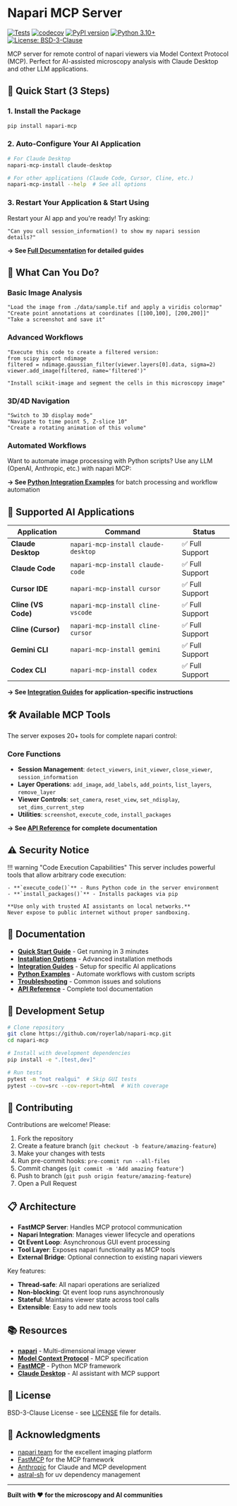 # Napari MCP Server

[![Tests](https://github.com/royerlab/napari-mcp/workflows/Tests/badge.svg)](https://github.com/royerlab/napari-mcp/actions)
[![codecov](https://codecov.io/gh/royerlab/napari-mcp/graph/badge.svg?token=E1WY58V877)](https://codecov.io/gh/royerlab/napari-mcp)
[![PyPI version](https://badge.fury.io/py/napari-mcp.svg)](https://badge.fury.io/py/napari-mcp)
[![Python 3.10+](https://img.shields.io/badge/python-3.10+-blue.svg)](https://www.python.org/downloads/)
[![License: BSD-3-Clause](https://img.shields.io/badge/License-BSD_3--Clause-blue.svg)](https://opensource.org/licenses/BSD-3-Clause)

MCP server for remote control of napari viewers via Model Context Protocol (MCP). Perfect for AI-assisted microscopy analysis with Claude Desktop and other LLM applications.

## 🚀 Quick Start (3 Steps)

### 1. Install the Package

```bash
pip install napari-mcp
```

### 2. Auto-Configure Your AI Application

```bash
# For Claude Desktop
napari-mcp-install claude-desktop

# For other applications (Claude Code, Cursor, Cline, etc.)
napari-mcp-install --help  # See all options
```

### 3. Restart Your Application & Start Using

Restart your AI app and you're ready! Try asking:
```
"Can you call session_information() to show my napari session details?"
```

**→ See [Full Documentation](https://napari-mcp.readthedocs.io) for detailed guides**

## 🎯 What Can You Do?

### Basic Image Analysis
```
"Load the image from ./data/sample.tif and apply a viridis colormap"
"Create point annotations at coordinates [[100,100], [200,200]]"
"Take a screenshot and save it"
```

### Advanced Workflows
```
"Execute this code to create a filtered version:
from scipy import ndimage
filtered = ndimage.gaussian_filter(viewer.layers[0].data, sigma=2)
viewer.add_image(filtered, name='filtered')"

"Install scikit-image and segment the cells in this microscopy image"
```

### 3D/4D Navigation
```
"Switch to 3D display mode"
"Navigate to time point 5, Z-slice 10"
"Create a rotating animation of this volume"
```

### Automated Workflows
Want to automate image processing with Python scripts? Use any LLM (OpenAI, Anthropic, etc.) with napari MCP:

**→ See [Python Integration Examples](docs/examples/README.md)** for batch processing and workflow automation

## 🤖 Supported AI Applications

| Application | Command | Status |
|-------------|---------|--------|
| **Claude Desktop** | `napari-mcp-install claude-desktop` | ✅ Full Support |
| **Claude Code** | `napari-mcp-install claude-code` | ✅ Full Support |
| **Cursor IDE** | `napari-mcp-install cursor` | ✅ Full Support |
| **Cline (VS Code)** | `napari-mcp-install cline-vscode` | ✅ Full Support |
| **Cline (Cursor)** | `napari-mcp-install cline-cursor` | ✅ Full Support |
| **Gemini CLI** | `napari-mcp-install gemini` | ✅ Full Support |
| **Codex CLI** | `napari-mcp-install codex` | ✅ Full Support |

**→ See [Integration Guides](docs/integrations/index.md) for application-specific instructions**

## 🛠 Available MCP Tools

The server exposes 20+ tools for complete napari control:

### Core Functions
- **Session Management**: `detect_viewers`, `init_viewer`, `close_viewer`, `session_information`
- **Layer Operations**: `add_image`, `add_labels`, `add_points`, `list_layers`, `remove_layer`
- **Viewer Controls**: `set_camera`, `reset_view`, `set_ndisplay`, `set_dims_current_step`
- **Utilities**: `screenshot`, `execute_code`, `install_packages`

**→ See [API Reference](docs/api/index.md) for complete documentation**

## ⚠️ Security Notice

!!! warning "Code Execution Capabilities"
    This server includes powerful tools that allow arbitrary code execution:

    - **`execute_code()`** - Runs Python code in the server environment
    - **`install_packages()`** - Installs packages via pip

    **Use only with trusted AI assistants on local networks.**
    Never expose to public internet without proper sandboxing.

## 📖 Documentation

- **[Quick Start Guide](docs/getting-started/quickstart.md)** - Get running in 3 minutes
- **[Installation Options](docs/getting-started/installation.md)** - Advanced installation methods
- **[Integration Guides](docs/integrations/index.md)** - Setup for specific AI applications
- **[Python Examples](docs/examples/README.md)** - Automate workflows with custom scripts
- **[Troubleshooting](docs/guides/troubleshooting.md)** - Common issues and solutions
- **[API Reference](docs/api/index.md)** - Complete tool documentation

## 🧪 Development Setup

```bash
# Clone repository
git clone https://github.com/royerlab/napari-mcp.git
cd napari-mcp

# Install with development dependencies
pip install -e ".[test,dev]"

# Run tests
pytest -m "not realgui"  # Skip GUI tests
pytest --cov=src --cov-report=html  # With coverage
```

## 🤝 Contributing

Contributions are welcome! Please:

1. Fork the repository
2. Create a feature branch (`git checkout -b feature/amazing-feature`)
3. Make your changes with tests
4. Run pre-commit hooks: `pre-commit run --all-files`
5. Commit changes (`git commit -m 'Add amazing feature'`)
6. Push to branch (`git push origin feature/amazing-feature`)
7. Open a Pull Request

## 📋 Architecture

- **FastMCP Server**: Handles MCP protocol communication
- **Napari Integration**: Manages viewer lifecycle and operations
- **Qt Event Loop**: Asynchronous GUI event processing
- **Tool Layer**: Exposes napari functionality as MCP tools
- **External Bridge**: Optional connection to existing napari viewers

Key features:
- **Thread-safe**: All napari operations are serialized
- **Non-blocking**: Qt event loop runs asynchronously
- **Stateful**: Maintains viewer state across tool calls
- **Extensible**: Easy to add new tools

## 📚 Resources

- **[napari](https://napari.org/)** - Multi-dimensional image viewer
- **[Model Context Protocol](https://modelcontextprotocol.io/)** - MCP specification
- **[FastMCP](https://github.com/jlowin/fastmcp)** - Python MCP framework
- **[Claude Desktop](https://claude.ai/download)** - AI assistant with MCP support

## 📄 License

BSD-3-Clause License - see [LICENSE](LICENSE) file for details.

## 🙏 Acknowledgments

- [napari team](https://napari.org/) for the excellent imaging platform
- [FastMCP](https://github.com/jlowin/fastmcp) for the MCP framework
- [Anthropic](https://www.anthropic.com/) for Claude and MCP development
- [astral-sh](https://astral.sh/) for uv dependency management

---

**Built with ❤️ for the microscopy and AI communities**

